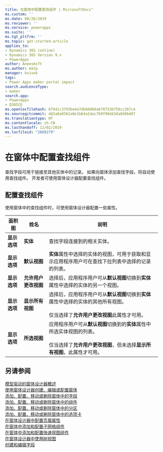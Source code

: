 ```yaml
---
title: 在窗体中配置查找组件 | MicrosoftDocs"
ms.custom: ''
ms.date: 08/26/2019
ms.reviewer: ''
ms.service: powerapps
ms.suite: ''
ms.tgt_pltfrm: ''
ms.topic: get-started-article
applies_to:
- Dynamics 365 (online)
- Dynamics 365 Version 9.x
- PowerApps
author: Aneesmsft
ms.author: matp
manager: kvivek
tags:
- Power Apps maker portal impact
search.audienceType:
- maker
search.app:
- PowerApps
- D365CE
ms.openlocfilehash: 67941c3793be4a7dbb6860a6787536759cc267c4
ms.sourcegitcommit: dd2a8a0362a8e1b64a1dac7b9f98d43da8d0bd87
ms.translationtype: HT
ms.contentlocale: zh-CN
ms.lasthandoff: 12/02/2019
ms.locfileid: "2868279"
---
```

# <a name="configure-a-lookup-component-on-a-form"></a>在窗体中配置查找组件  
查找字段可用于链接至其他实体中的记录。 如果向窗体添加查找字段，将自动使用查找组件。 开发者可使用窗体设计器配置查找组件。

## <a name="configure-a-lookup-component"></a>配置查找组件
使用窗体中的查找组件时，可使用窗体设计器配置一些属性。


<!--from editor: "Drop-down" should only be an adjective. In the following table, is it a list? A menu? -->


|面积图  |姓名  |说明  |
|---------|---------|---------|
| **显示选项** | **实体** |  查找字段连接到的相关实体。 |
| **显示选项** | **默认视图** |  **实体**属性中选择的实体的视图，可用于获取和显示应用程序用户可在查找下拉列表中选择的记录的列表。 |
| **显示选项** | **允许用户更改视图** |  选择后，应用程序用户可从**默认视图**切换到**实体**属性中选择的实体的另一个视图。 |
| **显示选项** | **显示所有视图** |  选择后，应用程序用户可从**默认视图**切换到**实体**属性中选择的实体的其他所有视图。 <br /><br />仅当选择了**允许用户更改视图**此属性才可用。 |
| **显示选项** | **所选视图** |  应用程序用户可从**默认视图**切换到的**实体**属性中所选实体视图的列表。 <br /><br />仅当选择了**允许用户更改视图**，但未选择**显示所有视图**，此属性才可用。 |

## <a name="see-also"></a>另请参阅
[模型驱动的窗体设计器概述](form-designer-overview.md)  
[使用窗体设计器创建、编辑或配置窗体](create-and-edit-forms.md)  
[添加、配置、移动或删除窗体中的字段](add-move-or-delete-fields-on-form.md)  
[添加、配置、移动或删除窗体中的组件](add-move-configure-or-delete-components-on-form.md)  
[添加、配置、移动或删除窗体中的分区](add-move-or-delete-sections-on-form.md)  
[添加、配置、移动或删除窗体中的选项卡](add-move-or-delete-tabs-on-form.md)  
[在窗体设计器中配置页眉属性](form-designer-header-properties.md)  
[在窗体中添加和配置子网格组件](form-designer-add-configure-subgrid.md)  
[在窗体中添加和配置快速视图组件](form-designer-add-configure-quickview.md)  
[在窗体设计器中使用树视图](using-tree-view-on-form.md)  
[创建和编辑字段](../common-data-service/create-edit-field-portal.md)  

